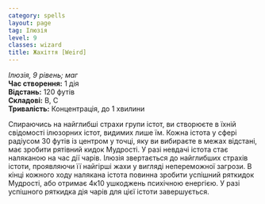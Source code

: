 ```yaml
---
category: spells
layout: page
tag: Ілюзія
level: 9
classes: wizard
title: Жахіття [Weird]
---
```


_Ілюзія, 9 рівень; маг_    
**Час створення:** 1 дія    
**Відстань:** 120 футів   
**Складові:** В, С   
**Тривалість:** Концентрація, до 1 хвилини    

Спираючись на найглибші страхи групи істот, ви створюєте в їхній свідомості ілюзорних істот, видимих лише їм. Кожна істота у сфері радіусом 30 футів із центром у точці, яку ви вибираєте в межах відстані, має зробити рятівний кидок Мудрості. У разі невдачі істота стає наляканою на час дії чарів. Ілюзія звертається до найглибших страхів істоти, проявляючи її найгірші жахи у вигляді непереможної загрози. В кінці кожного ходу налякана істота повинна зробити успішний ряткидок Мудрості, або отримає 4к10 ушкоджень психічною енергією. У разі успішного ряткидка дія чарів для цієї істоти завершується. 

